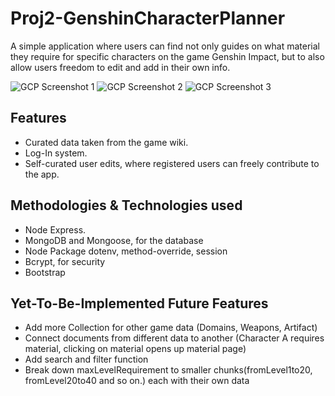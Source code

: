 # Proj2-GenshinCharacterPlanner
A simple application where users can find not only guides on what material they require for specific characters on the game Genshin Impact, but to also allow users freedom to edit and add in their own info.

![GCP Screenshot 1](https://i.imgur.com/6XlpchB.png)
![GCP Screenshot 2](https://i.imgur.com/hTOFO91.png)
![GCP Screenshot 3](https://i.imgur.com/n21a3vA.png)

## Features
- Curated data taken from the game wiki.
- Log-In system.
- Self-curated user edits, where registered users can freely contribute to the app.

## Methodologies & Technologies used
- Node Express.
- MongoDB and Mongoose, for the database 
- Node Package dotenv, method-override, session
- Bcrypt, for security
- Bootstrap

## Yet-To-Be-Implemented Future Features
- Add more Collection for other game data (Domains, Weapons, Artifact)
- Connect documents from different data to another (Character A requires material, clicking on material opens up material page)
- Add search and filter function
- Break down maxLevelRequirement to smaller chunks(fromLevel1to20, fromLevel20to40 and so on.) each with their own data